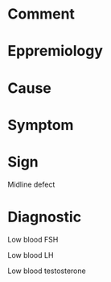 # Comment

# Eppremiology

# Cause

# Symptom

# Sign

Midline defect

# Diagnostic

Low blood FSH

Low blood LH

Low blood testosterone
